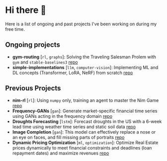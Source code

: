 # Hi there 👋

Here is a list of ongoing and past projects I've been working on during my free time.

## Ongoing projects

- **gym-routing** [`rl`, `graphs`]: Solving the Traveling Salesman Prolem with `gym` and `stable-baselines3` [repo](https://github.com/PierreCounathe/gym-routing)
- **simple-implementations** [`llm`, `computer-vision`]: Implementing ML and DL concepts (Transformer, LoRA, NeRF) from scratch [repo](https://github.com/PierreCounathe/simple-implementations)

## Previous Projects

- **nim-rl** [`rl`]: Using `numpy` only, training an agent to master the Nim Game [repo](https://github.com/PierreCounathe/Reinforcement-Learning-for-Nim-Game)
- **Frequency-GANs** [`gan`]: Generate market-specific financial time series using GANs acting in the frequency domain [repo](https://github.com/PierreCounathe/Financial-Time-Series-Generation-Frequency-GANs)
- **Droughts Forecasting** [`lstm`]: Forecast droughts in the US with a 6-week lead time using weather time series and static soil data [repo](https://github.com/PierreCounathe/Droughts-Forecasting)
- **Image Completion** [`gan`]: This model can effectively replace a nose or an eye on faces, and fill missing parts of portraits [repo](https://github.com/PierreCounathe/Globally-and-Locally-Consistent-Image-Completion-Pytorch-Implementation)
- **Dynamic Pricing Optimization** [`ml`, `optimization`]: Optimize Real Estate prices dynamically to meet financial constraints and deadlines (loan repayment dates) and maximize revenues [repo](https://github.com/PierreCounathe/Real-Estate-Pricing-Optimization-Under-Financial-Constraints)
